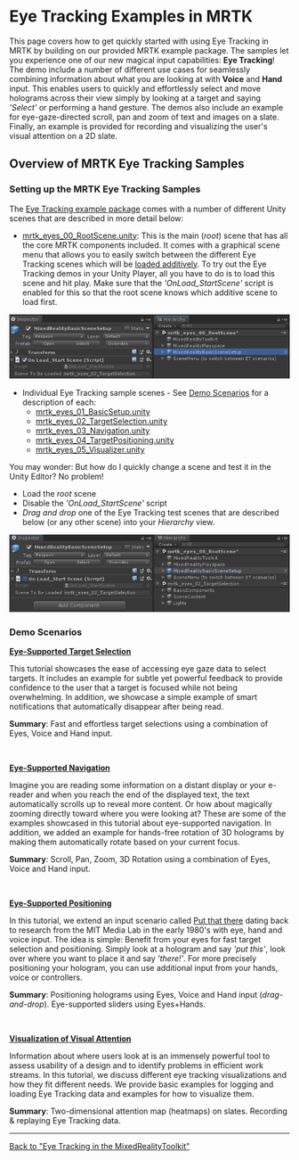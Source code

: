 # Eye Tracking Examples in MRTK
This page covers how to get quickly started with using Eye Tracking in MRTK by building on our provided MRTK example package.
The samples let you experience one of our new magical input capabilities: **Eye Tracking**! 
The demo include a number of different use cases for seamlessly combining information about what you are looking at with **Voice** and **Hand** input. 
This enables users to quickly and effortlessly select and move holograms across their view simply by looking at a target and saying _'Select'_ or performing a hand gesture. 
The demos also include an example for eye-gaze-directed scroll, pan and zoom of text and images on a slate. 
Finally, an example is provided for recording and visualizing the user's visual attention on a 2D slate.


## Overview of MRTK Eye Tracking Samples

### Setting up the MRTK Eye Tracking Samples
The [Eye Tracking example package](/Assets/MixedRealityToolkit.Examples/Demos/EyeTracking/) comes with a number of different Unity scenes that are described in more detail below:
- [mrtk_eyes_00_RootScene.unity](/Assets/MixedRealityToolkit.Examples/Demos/EyeTracking/Scenes/): 
This is the main (_root_) scene that has all the core MRTK components included. 
It comes with a graphical scene menu that allows you to easily switch between the different Eye Tracking scenes which will be [loaded additively](href:https://docs.unity3d.com/ScriptReference/SceneManagement.LoadSceneMode.Additive.html). 
To try out the Eye Tracking demos in your Unity Player, all you have to do is to load this scene and hit play.
Make sure that the _'OnLoad_StartScene'_ script is enabled for this so that the root scene knows which additive scene to load first.

![Example for the OnLoad_StartScene script](/Documentation/Images/EyeTracking/mrtk_et_rootscene_onload.png)

- Individual Eye Tracking sample scenes - See [Demo Scenarios](#demo-scenarios) for a description of each:
  - [mrtk_eyes_01_BasicSetup.unity](/Assets/MixedRealityToolkit.Examples/Demos/EyeTracking/Scenes/)
  - [mrtk_eyes_02_TargetSelection.unity](/Assets/MixedRealityToolkit.Examples/Demos/EyeTracking/Scenes/)
  - [mrtk_eyes_03_Navigation.unity](/Assets/MixedRealityToolkit.Examples/Demos/EyeTracking/Scenes/)
  - [mrtk_eyes_04_TargetPositioning.unity](/Assets/MixedRealityToolkit.Examples/Demos/EyeTracking/Scenes/)
  - [mrtk_eyes_05_Visualizer.unity](/Assets/MixedRealityToolkit.Examples/Demos/EyeTracking/Scenes/)

You may wonder: But how do I quickly change a scene and test it in the Unity Editor?
No problem! 
- Load the _root_ scene
- Disable the _'OnLoad_StartScene'_ script
- _Drag and drop_ one of the Eye Tracking test scenes that are described below (or any other scene) into your _Hierarchy_ view.

![Example for the OnLoad_StartScene script](/Documentation/Images/EyeTracking/mrtk_et_rootscene_onload2.png)
  
### Demo Scenarios
[**Eye-Supported Target Selection**](EyeTracking_TargetSelection.md)

This tutorial showcases the ease of accessing eye gaze data to select targets. 
It includes an example for subtle yet powerful feedback to provide confidence to the user that a target is focused while not being overwhelming.
In addition, we showcase a simple example of smart notifications that automatically disappear after being read. 

**Summary**: Fast and effortless target selections using a combination of Eyes, Voice and Hand input.

<br>


[**Eye-Supported Navigation**](EyeTracking_Navigation.md)

Imagine you are reading some information on a distant display or your e-reader and when you reach the end of the displayed text, the text automatically scrolls up to reveal more content. 
Or how about magically zooming directly toward where you were looking at? 
These are some of the examples showcased in this tutorial about eye-supported navigation.
In addition, we added an example for hands-free rotation of 3D holograms by making them automatically rotate based on your current focus. 

**Summary**: Scroll, Pan, Zoom, 3D Rotation using a combination of Eyes, Voice and Hand input.

<br>


[**Eye-Supported Positioning**](EyeTracking_Positioning.md)

In this tutorial, we extend an input scenario called [Put that there](https://youtu.be/CbIn8p4_4CQ) dating back to research from the MIT Media Lab in the early 1980's with eye, hand and voice input.
The idea is simple: Benefit from your eyes for fast target selection and positioning. 
Simply look at a hologram and say _'put this'_, look over where you want to place it and say _'there!'_. 
For more precisely positioning your hologram, you can use additional input from your hands, voice or controllers. 

**Summary**: Positioning holograms using Eyes, Voice and Hand input (*drag-and-drop*). Eye-supported sliders using Eyes+Hands. 

<br>


[**Visualization of Visual Attention**](EyeTracking_Visualization.md)

Information about where users look at is an immensely powerful tool to assess usability of a design and to identify problems in efficient work streams. 
In this tutorial, we discuss different eye tracking visualizations and how they fit different needs. 
We provide basic examples for logging and loading Eye Tracking data and examples for how to visualize them. 

**Summary**: Two-dimensional attention map (heatmaps) on slates. Recording & replaying Eye Tracking data.

---
[Back to "Eye Tracking in the MixedRealityToolkit"](EyeTracking_Main.md)
